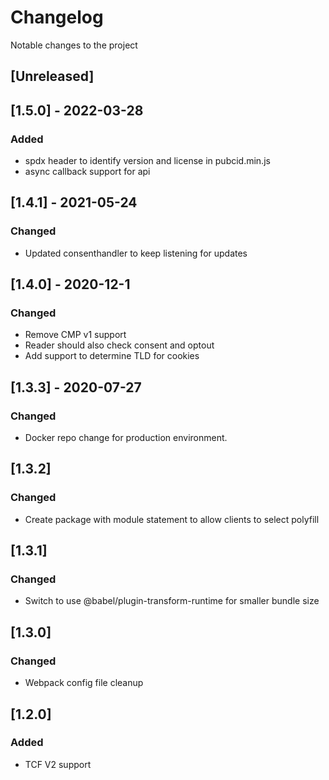 # Changelog
Notable changes to the project

## [Unreleased]

## [1.5.0] - 2022-03-28
### Added
- spdx header to identify version and license in pubcid.min.js
- async callback support for api

## [1.4.1] - 2021-05-24
### Changed
- Updated consenthandler to keep listening for updates

## [1.4.0] - 2020-12-1
### Changed
- Remove CMP v1 support
- Reader should also check consent and optout
- Add support to determine TLD for cookies

## [1.3.3] - 2020-07-27
### Changed
- Docker repo change for production environment.

## [1.3.2]
### Changed
- Create package with module statement to allow clients to select polyfill

## [1.3.1]
### Changed
- Switch to use @babel/plugin-transform-runtime for smaller bundle size

## [1.3.0]
### Changed
- Webpack config file cleanup

## [1.2.0]
### Added
- TCF V2 support
